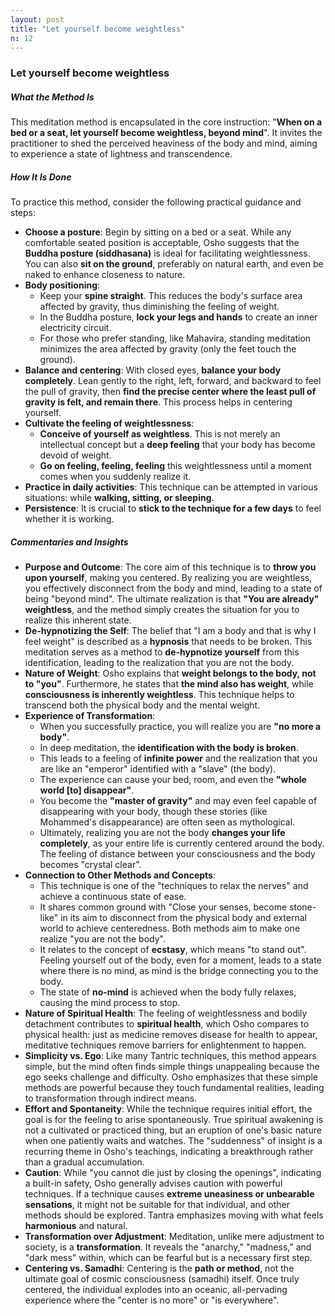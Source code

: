 ```yaml
---
layout: post
title: "Let yourself become weightless"
n: 12
---
```

### Let yourself become weightless

##### What the Method Is
This meditation method is encapsulated in the core instruction: "**When on a bed or a seat, let yourself become weightless, beyond mind**". It invites the practitioner to shed the perceived heaviness of the body and mind, aiming to experience a state of lightness and transcendence.

##### How It Is Done
To practice this method, consider the following practical guidance and steps:
*   **Choose a posture**: Begin by sitting on a bed or a seat. While any comfortable seated position is acceptable, Osho suggests that the **Buddha posture (siddhasana)** is ideal for facilitating weightlessness. You can also **sit on the ground**, preferably on natural earth, and even be naked to enhance closeness to nature.
*   **Body positioning**:
    *   Keep your **spine straight**. This reduces the body's surface area affected by gravity, thus diminishing the feeling of weight.
    *   In the Buddha posture, **lock your legs and hands** to create an inner electricity circuit.
    *   For those who prefer standing, like Mahavira, standing meditation minimizes the area affected by gravity (only the feet touch the ground).
*   **Balance and centering**: With closed eyes, **balance your body completely**. Lean gently to the right, left, forward, and backward to feel the pull of gravity, then **find the precise center where the least pull of gravity is felt, and remain there**. This process helps in centering yourself.
*   **Cultivate the feeling of weightlessness**:
    *   **Conceive of yourself as weightless**. This is not merely an intellectual concept but a **deep feeling** that your body has become devoid of weight.
    *   **Go on feeling, feeling, feeling** this weightlessness until a moment comes when you suddenly realize it.
*   **Practice in daily activities**: This technique can be attempted in various situations: while **walking, sitting, or sleeping**.
*   **Persistence**: It is crucial to **stick to the technique for a few days** to feel whether it is working.

##### Commentaries and Insights
*   **Purpose and Outcome**: The core aim of this technique is to **throw you upon yourself**, making you centered. By realizing you are weightless, you effectively disconnect from the body and mind, leading to a state of being "beyond mind". The ultimate realization is that **"You are already" weightless**, and the method simply creates the situation for you to realize this inherent state.
*   **De-hypnotizing the Self**: The belief that "I am a body and that is why I feel weight" is described as a **hypnosis** that needs to be broken. This meditation serves as a method to **de-hypnotize yourself** from this identification, leading to the realization that you are not the body.
*   **Nature of Weight**: Osho explains that **weight belongs to the body, not to "you"**. Furthermore, he states that **the mind also has weight**, while **consciousness is inherently weightless**. This technique helps to transcend both the physical body and the mental weight.
*   **Experience of Transformation**:
    *   When you successfully practice, you will realize you are **"no more a body"**.
    *   In deep meditation, the **identification with the body is broken**.
    *   This leads to a feeling of **infinite power** and the realization that you are like an "emperor" identified with a "slave" (the body).
    *   The experience can cause your bed, room, and even the **"whole world [to] disappear"**.
    *   You become the **"master of gravity"** and may even feel capable of disappearing with your body, though these stories (like Mohammed's disappearance) are often seen as mythological.
    *   Ultimately, realizing you are not the body **changes your life completely**, as your entire life is currently centered around the body. The feeling of distance between your consciousness and the body becomes "crystal clear".
*   **Connection to Other Methods and Concepts**:
    *   This technique is one of the "techniques to relax the nerves" and achieve a continuous state of ease.
    *   It shares common ground with "Close your senses, become stone-like" in its aim to disconnect from the physical body and external world to achieve centeredness. Both methods aim to make one realize "you are not the body".
    *   It relates to the concept of **ecstasy**, which means "to stand out". Feeling yourself out of the body, even for a moment, leads to a state where there is no mind, as mind is the bridge connecting you to the body.
    *   The state of **no-mind** is achieved when the body fully relaxes, causing the mind process to stop.
*   **Nature of Spiritual Health**: The feeling of weightlessness and bodily detachment contributes to **spiritual health**, which Osho compares to physical health: just as medicine removes disease for health to appear, meditative techniques remove barriers for enlightenment to happen.
*   **Simplicity vs. Ego**: Like many Tantric techniques, this method appears simple, but the mind often finds simple things unappealing because the ego seeks challenge and difficulty. Osho emphasizes that these simple methods are powerful because they touch fundamental realities, leading to transformation through indirect means.
*   **Effort and Spontaneity**: While the technique requires initial effort, the goal is for the feeling to arise spontaneously. True spiritual awakening is not a cultivated or practiced thing, but an eruption of one's basic nature when one patiently waits and watches. The "suddenness" of insight is a recurring theme in Osho's teachings, indicating a breakthrough rather than a gradual accumulation.
*   **Caution**: While "you cannot die just by closing the openings", indicating a built-in safety, Osho generally advises caution with powerful techniques. If a technique causes **extreme uneasiness or unbearable sensations**, it might not be suitable for that individual, and other methods should be explored. Tantra emphasizes moving with what feels **harmonious** and natural.
*   **Transformation over Adjustment**: Meditation, unlike mere adjustment to society, is a **transformation**. It reveals the "anarchy," "madness," and "dark mess" within, which can be fearful but is a necessary first step.
*   **Centering vs. Samadhi**: Centering is the **path or method**, not the ultimate goal of cosmic consciousness (samadhi) itself. Once truly centered, the individual explodes into an oceanic, all-pervading experience where the "center is no more" or "is everywhere".
